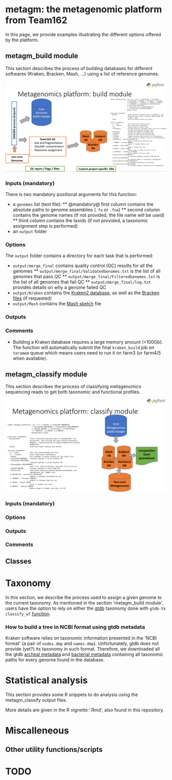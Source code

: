 # metagm: the metagenomic platform from Team162

In this page, we provide examples illustrating the different options offered by the platform.

## metagm_build module

This section describes the process of building databases for different softwares (Kraken, Bracken, Mash, ...) using a list of reference genomes.

![metagm_build_pipeline](img/metagm_build_pipeline.PNG)

### Inputs (mandatory)
There is two mandatory positional arguments for this function:
* a `genomes` list (text file):
**  @mandatory@ first column contains the absolute paths to genome assemblies (`.fa` or `.fna`)
** second column contains the genome names (if not provided, the file name will be used)
** third column contains the taxids (if not provided, a taxonomic assignment step is performed)
* an `output` folder

### Options
The `output` folder contains a directory for each task that is performed:
* `output/merge_final` contains quality control (QC) results for all the genomes
** `output/merge_final/ValidatedGenomes.txt` is the list of all genomes that pass QC
** `output/merge_final/FilteredGenomes.txt` is the list of all genomes that fail QC
** `output/merge_final/log.txt` provides details on why a genome failed QC
* `output/Kraken` contains the [Kraken2 database](https://ccb.jhu.edu/software/kraken2/index.shtml?t=manual#kraken-2-databases), as well as the [Bracken files](https://github.com/jenniferlu717/Bracken#step-1-generate-the-bracken-database-file-databasexmerskmer_distrib) (if requested)
* `output/Mash` contains the [Mash sketch](https://mash.readthedocs.io/en/latest/sketches.html) file

### Outputs

### Comments

* Building a Kraken database requires a large memory amount (>100Gb). The function will automatically submit the final `kraken_build` job on `teramem` queue which means users need to run it on farm3 (or farm4/5 when available).

## metagm_classify module

This section describes the process of classifying metagenomics sequencing reads to get both taxonomic and functional profiles.

![metagm_classify_pipeline](img/metagm_classify_pipeline.PNG)

### Inputs (mandatory)

### Options

### Outputs

### Comments

## Classes

# Taxonomy

In this section, we describe the process used to assign a given genome to the current taxonomy.
As mentioned in the section 'metagm_build module', users have the option to rely on either the [gtdb](https://gtdb.ecogenomic.org/) taxonomy done with `gtdb-tk classify_wf` [function](https://github.com/Ecogenomics/GtdbTk).

### How to build a tree in NCBI format using gtdb metadata

Kraken software relies on taxonomic information presented in the 'NCBI format' (a pair of `nodes.dmp` and `names.dmp`). 
Unfortunately, gtdb does not provide (yet?) its taxonomy in such format. Therefore, we downloaded all the gtdb [archeal metadata](https://data.ace.uq.edu.au/public/gtdb/data/releases/latest/ar122_metadata.tsv) and [bacterial metadata](https://data.ace.uq.edu.au/public/gtdb/data/releases/latest/bac120_metadata.tsv) containing all taxonomic paths for every genome found in the database.

# Statistical analysis

This section provides some R snippets to do analysis using the metagm_classify output files. 

More details are given in the R vignette '.Rmd', also found in this repository.

# Miscalleneous

## Other utility functions/scripts

# TODO
